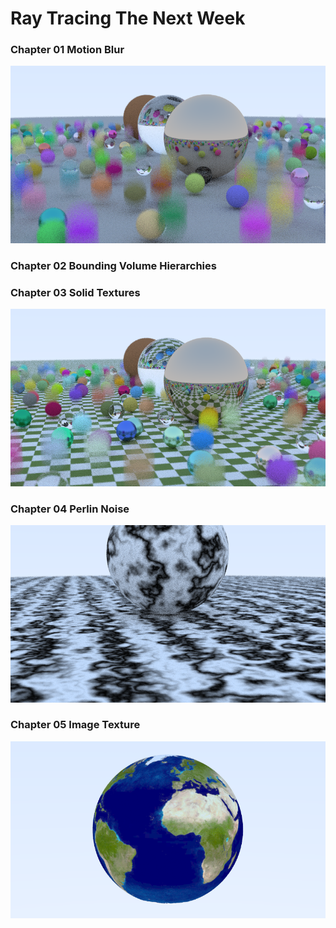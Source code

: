 # Ray Tracing The Next Week

### Chapter 01 Motion Blur

![Chapter01](Chapter01/output.png)

### Chapter 02 Bounding Volume Hierarchies



### Chapter 03 Solid Textures

![Chapter03](Chapter03/output.png)

### Chapter 04 Perlin Noise

![Chapter04](Chapter04/output.png)

### Chapter 05 Image Texture

![Chapter05](Chapter05/output.png)